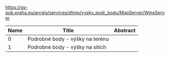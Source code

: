 https://gs-pub.praha.eu/arcgis/services/dtmp/vysky_podr_bodu/MapServer/WmsServer

|Name|Title|Abstract|
|--|--|--|
|0|Podrobné body - výšky na terénu||
|1|Podrobné body - výšky na sítích||
